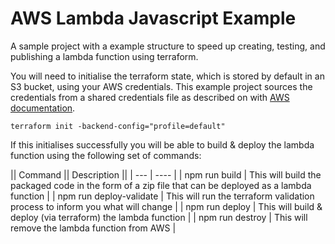 # AWS Lambda Javascript Example
A sample project with a example structure to speed up creating, testing, and publishing a lambda function using terraform.

You will need to initialise the terraform state, which is stored by default in an S3 bucket, using your AWS credentials. This example project sources the credentials from a shared credentials file as described on with [AWS documentation](https://docs.aws.amazon.com/cli/latest/userguide/cli-config-files.html).

```
terraform init -backend-config="profile=default"
```

If this initialises successfully you will be able to build & deploy the lambda function using the following set of commands:

|| Command || Description ||
| --- | ---- |
| npm run build | This will build the packaged code in the form of a zip file that can be deployed as a lambda function |
| npm run deploy-validate | This will run the terraform validation process to inform you what will change |
| npm run deploy | This will build & deploy (via terraform) the lambda function |
| npm run destroy | This will remove the lambda function from AWS |
